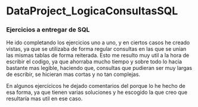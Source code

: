 # DataProject_LogicaConsultasSQL
### Ejercicios a entregar de SQL

He ido completando los ejercicios uno a uno, y en ciertos casos he creado vistas, ya que se utilizaba de forma regular consultas en las que se unian las mismas 
tablas de forma reiterada. Esto me resulto muy util a la hora de escribir el codigo, ya que ahorraba mucho tiempo y sobre todo lo hacia bastante mas legible,
haciendo que, consultas que pudieran ser muy largas de escribir, se hicieran mas cortas y no tan complejas.

En algunos ejercicicos he dejado comentarios del porque lo he hecho de esa forma, ya que tienen varias soluciones y he escogido la que creo que resultaría mas 
util en ese caso.
